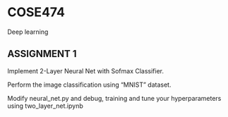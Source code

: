 # COSE474
Deep learning

## ASSIGNMENT 1
Implement 2-Layer Neural Net with Sofmax Classifier.

Perform the image classification using “MNIST” dataset.

Modify neural_net.py and debug, training and tune your hyperparameters using two_layer_net.ipynb
